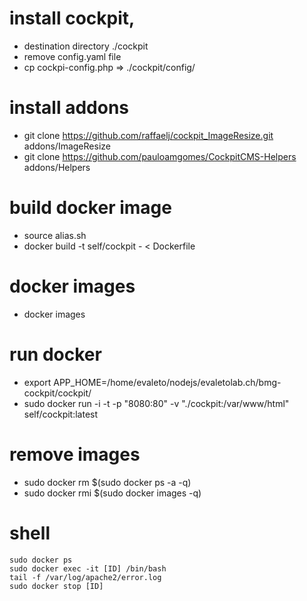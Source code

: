 # install cockpit,

* destination directory ./cockpit
* remove config.yaml file
* cp cockpi-config.php => ./cockpit/config/


# install addons

* git clone https://github.com/raffaelj/cockpit_ImageResize.git addons/ImageResize
* git clone https://github.com/pauloamgomes/CockpitCMS-Helpers addons/Helpers

# build docker image
* source alias.sh
* docker build -t self/cockpit - < Dockerfile

# docker images

* docker images 

# run docker

* export APP_HOME=/home/evaleto/nodejs/evaletolab.ch/bmg-cockpit/cockpit/ 
* sudo docker run -i -t -p "8080:80" -v "./cockpit:/var/www/html"  self/cockpit:latest 

# remove images

* sudo docker rm $(sudo docker ps -a -q)
* sudo docker rmi $(sudo docker images -q)

# shell 

```
sudo docker ps
sudo docker exec -it [ID] /bin/bash
tail -f /var/log/apache2/error.log
sudo docker stop [ID]
```